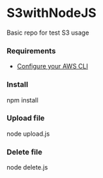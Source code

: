 # S3withNodeJS
Basic repo for test S3 usage

### Requirements

- [Configure your AWS CLI](https://serverless.com/framework/docs/providers/aws/guide/credentials/)

### Install 
npm install

### Upload file
node upload.js 

### Delete file
node delete.js